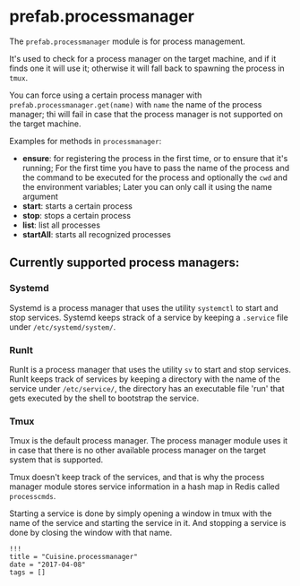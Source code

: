 # prefab.processmanager

The `prefab.processmanager` module is for process management.

It's used to check for a process manager on the target machine, and if it finds one it will use it; otherwise it will fall back to spawning the process in `tmux`.

You can force using a certain process manager with `prefab.processmanager.get(name)` with `name` the name of the process manager; thi will fail in case that the process manager is not supported on the target machine.

Examples for methods in `processmanager`:

- **ensure**: for registering the process in the first time, or to ensure that it's running; For the first time you have to pass the name of the process and the command to be executed for the process and optionally the `cwd` and the environment variables; Later you can only call it using the name argument
- **start**: starts a certain process
- **stop**: stops a certain process
- **list**: list all processes
- **startAll**: starts all recognized processes

## Currently supported process managers:

### Systemd

Systemd is a process manager that uses the utility `systemctl` to start and stop services. Systemd keeps strack of a service by keeping a `.service` file under `/etc/systemd/system/`.

### RunIt

RunIt is a process manager that uses the utility `sv` to start and stop services. RunIt keeps track of services by keeping a directory with the name of the service under `/etc/service/`, the directory has an executable file 'run' that gets executed by the shell to bootstrap the service.

### Tmux

Tmux is the default process manager. The process manager module uses it in case that there is no other available process manager on the target system that is supported.

Tmux doesn't keep track of the services, and that is why the process manager module stores service information in a hash map in Redis called `processcmds`.

Starting a service is done by simply opening a window in tmux with the name of the service and starting the service in it. And stopping a service is done by closing the window with that name.

```
!!!
title = "Cuisine.processmanager"
date = "2017-04-08"
tags = []
```
